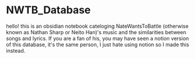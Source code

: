 # NWTB_Database

hello! this is an obsidian notebook cateloging NateWantsToBattle (otherwise known as Nathan Sharp or Neito Han)'s music and the similarities between songs and lyrics. If you are a fan of his, you may have seen a notion version of this database, it's the same person, I just hate using notion so I made this instead.
